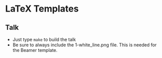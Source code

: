 LaTeX Templates
===============

Talk
----

*  Just type `make` to build the talk
*  Be sure to always include the 1-white_line.png file. This is needed for the Beamer template.
